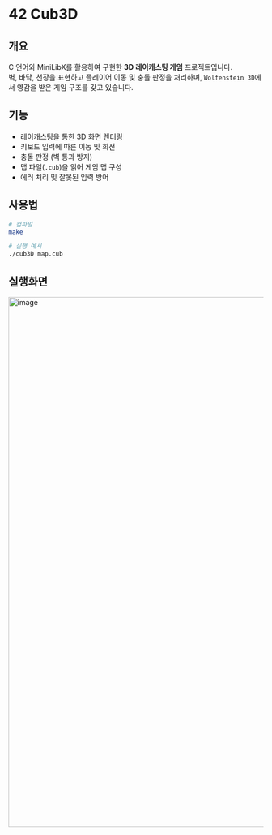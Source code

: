 # 42 Cub3D

## 개요
C 언어와 MiniLibX를 활용하여 구현한 **3D 레이캐스팅 게임** 프로젝트입니다.  
벽, 바닥, 천장을 표현하고 플레이어 이동 및 충돌 판정을 처리하며, `Wolfenstein 3D`에서 영감을 받은 게임 구조를 갖고 있습니다.

## 기능
- 레이캐스팅을 통한 3D 화면 렌더링
- 키보드 입력에 따른 이동 및 회전
- 충돌 판정 (벽 통과 방지)
- 맵 파일(`.cub`)을 읽어 게임 맵 구성
- 에러 처리 및 잘못된 입력 방어

## 사용법
```bash
# 컴파일
make

# 실행 예시
./cub3D map.cub
```

## 실행화면
<img width="1920" height="1045" alt="image" src="https://github.com/user-attachments/assets/7518759f-33dc-4d54-9b7f-9476a0f20dee" />
